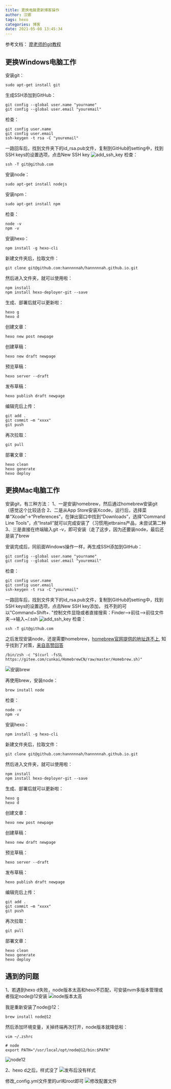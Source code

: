 ```yaml
---
title: 更换电脑更新博客操作
author: 汉娜
tags: hexo
categories: 博客
date: 2021-05-08 13:45:34
---
```


参考文档：
[廖老师的git教程](https://www.liaoxuefeng.com/wiki/896043488029600/896067074338496)

## 更换Windows电脑工作
安装git：
```
sudo apt-get install git
```

生成SSH添加到GitHub：
```
git config --global user.name "yourname"
git config --global user.email "youremail"
```

检查：
```
git config user.name
git config user.email
ssh-keygen -t rsa -C "youremail"
```

一路回车后，找到文件夹下的id_rsa.pub文件，复制到GitHub的setting中，找到SSH keys的设置选项，点击New SSH key
![add_ssh_key](/images/add_ssh_key.png)
检查：
```
ssh -T git@github.com
```

安装node：
```
sudo apt-get install nodejs
```

安装npm：
```
sudo apt-get install npm
```

检查：
```
node -v
npm -v
```

安装hexo：
```
npm install -g hexo-cli
```

新建文件夹后，拉取文件：
```
git clone git@github.com:hannnnnah/hannnnnah.github.io.git
```

然后进入文件夹，就可以使用啦：
```
npm install
npm install hexo-deployer-git --save
```

生成、部署后就可以更新啦：
```
hexo g
hexo d
```

创建文章：
```
hexo new post newpage
```

创建草稿：
```
hexo new draft newpage
```

预览草稿：
```
hexo server --draft
```

发布草稿：
```
hexo publish draft newpage
```

编辑完后上传：
```
git add .
git commit –m "xxxx"
git push 
```

再次拉取：
```
git pull
```

部署文章：
```
hexo clean
hexo generate
hexo deploy
```



## 更换Mac电脑工作

安装git，有三种方法：
1、一是安装homebrew，然后通过homebrew安装git（感觉这个比较适合
2、二是从App Store安装Xcode，运行后，选择菜单“Xcode”->“Preferences”，在弹出窗口中找到“Downloads”，选择“Command Line Tools”，点“Install”就可以完成安装了（习惯用jetbrains产品，未尝试第二种
3、三是直接在终端输入git -v，即可安装（走了这步，因为还要装node，最后还是装了brew

安装完成后，同前面Windows操作一样，再生成SSH添加到GitHub：
```
git config --global user.name "yourname"
git config --global user.email "youremail"
```

检查：
```
git config user.name
git config user.email
ssh-keygen -t rsa -C "youremail"
```

一路回车后，找到文件夹下的id_rsa.pub文件，复制到GitHub的setting中，找到SSH keys的设置选项，点击New SSH key添加，
找不到的可以"Command+Shift+. "控制文件显隐或者直接搜索：Finder-->前往-->前往文件夹-->输入~/.ssh
![add_ssh_key](/images/add_ssh_key.png)
检查：
```
ssh -T git@github.com
```

之后发现安装node，还是需要homebrew，[homebrew官网提供的地址连不上](https://brew.sh/),
知乎找到了对策，[来自高赞回答](https://www.zhihu.com/question/35928898)
```
/bin/zsh -c "$(curl -fsSL https://gitee.com/cunkai/HomebrewCN/raw/master/Homebrew.sh)"
```
![安装brew](/images/install_brew.png)

再使用brew，安装node：
```
brew install node
```

检查：
```
node -v
npm -v
```

安装hexo：
```
npm install -g hexo-cli
```

新建文件夹后，拉取文件：
```
git clone git@github.com:hannnnnah/hannnnnah.github.io.git
```

然后进入文件夹，就可以使用啦：
```
npm install
npm install hexo-deployer-git --save
```

生成、部署后就可以更新啦：
```
hexo g
hexo d
```

创建文章：
```
hexo new post newpage
```

创建草稿：
```
hexo new draft newpage
```

预览草稿：
```
hexo server --draft
```

发布草稿：
```
hexo publish draft newpage
```

编辑完后上传：
```
git add .
git commit –m "xxxx"
git push 
```

再次拉取：
```
git pull
```

部署文章：
```
hexo clean
hexo generate
hexo deploy
```

## 遇到的问题
1、若遇到hexo d失败，node版本太高和hexo不匹配，可安装nvm多版本管理或者指定node@12安装
![node版本太高](/images/node_hexo.png)

我是重新安装了node@12：
```
brew install node@12
```

然后添加环境变量，关掉终端再次打开，node版本就降低啦：
```
vim ~/.zshrc

# node
export PATH="/usr/local/opt/node@12/bin:$PATH"
```
![node12](/images/node12.png)

2、hexo d之后，样式没了
![发布后没有样式](/images/no_style.png)

修改_config.yml文件里的url和root即可
![修改配置文件](/images/modify_config.png)